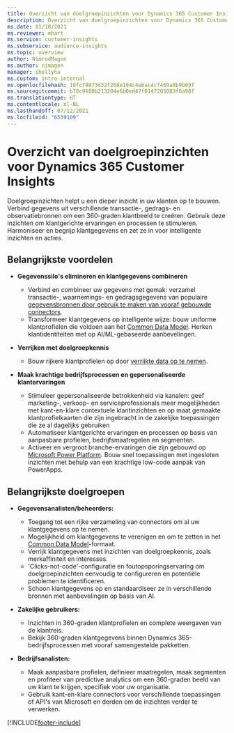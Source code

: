```yaml
---
title: Overzicht van doelgroepinzichten voor Dynamics 365 Customer Insights
description: Overzicht van doelgroepinzichten voor Dynamics 365 Customer Insights.
ms.date: 01/18/2021
ms.reviewer: mhart
ms.service: customer-insights
ms.subservice: audience-insights
ms.topic: overview
author: NimrodMagen
ms.author: nimagen
manager: shellyha
ms.custom: intro-internal
ms.openlocfilehash: 19fc79873d32f268e194c4ebac4cf469a8b9b09f
ms.sourcegitcommit: b78c9680b213204e6b0ed47f0147205083f6a98f
ms.translationtype: HT
ms.contentlocale: nl-NL
ms.lasthandoff: 07/12/2021
ms.locfileid: "6539109"
---
```

# <a name="audience-insights-for-dynamics-365-customer-insights-overview"></a>Overzicht van doelgroepinzichten voor Dynamics 365 Customer Insights

Doelgroepinzichten helpt u een dieper inzicht in uw klanten op te bouwen. Verbind gegevens uit verschillende transactie-, gedrags- en observatiebronnen om een 360-graden klantbeeld te creëren. Gebruik deze inzichten om klantgerichte ervaringen en processen te stimuleren. Harmoniseer en begrijp klantgegevens en zet ze in voor intelligente inzichten en acties.

## <a name="main-benefits"></a>Belangrijkste voordelen 

- **Gegevenssilo's elimineren en klantgegevens combineren**

  - Verbind en combineer uw gegevens met gemak: verzamel transactie-, waarnemings- en gedragsgegevens van populaire [gegevensbronnen door gebruik te maken van vooraf gebouwde connectors](data-sources.md).
  - Transformeer klantgegevens op intelligente wijze: bouw uniforme klantprofielen die voldoen aan het [Common Data Model](/common-data-model/). Herken klantidentiteiten met op AI/ML-gebaseerde aanbevelingen.

- **Verrijken met doelgroepkennis**

  - Bouw rijkere klantprofielen op door [verrijkte data op te nemen](enrichment-hub.md).  

- **Maak krachtige bedrijfsprocessen en gepersonaliseerde klantervaringen**

  - Stimuleer gepersonaliseerde betrokkenheid via kanalen: geef marketing-, verkoop- en serviceprofessionals meer mogelijkheden met kant-en-klare contextuele klantinzichten en op maat gemaakte klantprofielkaarten die zijn ingebracht in de zakelijke toepassingen die ze al dagelijks gebruiken
  - Automatiseer klantgerichte ervaringen en processen op basis van aanpasbare profielen, bedrijfsmaatregelen en segmenten.
  - Activeer en vergroot branche-ervaringen die zijn gebouwd op [Microsoft Power Platform](https://powerplatform.microsoft.com/). Bouw snel toepassingen met ingesloten inzichten met behulp van een krachtige low-code aanpak van PowerApps.  

## <a name="key-audiences"></a>Belangrijkste doelgroepen

- **Gegevensanalisten/beheerders:**

  - Toegang tot een rijke verzameling van connectors om al uw klantgegevens op te nemen.
  - Mogelijkheid om klantgegevens te verenigen en om te zetten in het [Common Data Model](/common-data-model/)-formaat.
  - Verrijk klantgegevens met inzichten van doelgroepkennis, zoals merkaffiniteit en interesses.
  - 'Clicks-not-code'-configuratie en foutopsporingservaring om doelgroepinzichten eenvoudig te configureren en potentiële problemen te identificeren.
  - Schoon klantgegevens op en standaardiseer ze in verschillende bronnen met aanbevelingen op basis van AI.  

- **Zakelijke gebruikers:**

  - Inzichten in 360-graden klantprofielen en complete weergaven van de klantreis.
  - Bekijk 360-graden klantgegevens binnen Dynamics 365-bedrijfsprocessen met vooraf samengestelde pakketten.

- **Bedrijfsanalisten:**

  - Maak aanpasbare profielen, definieer maatregelen, maak segmenten en profiteer van predictive analytics om een 360-graden beeld van uw klant te krijgen, specifiek voor uw organisatie.  
  - Gebruik kant-en-klare connectors voor verschillende toepassingen of API's van Microsoft en derden om de inzichten verder te verwerken.


[!INCLUDE[footer-include](../includes/footer-banner.md)]